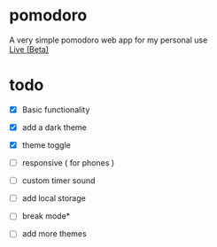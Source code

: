 # pomodoro
A very simple pomodoro web app for my personal use <br>
<a href="https://siduck76.github.io/pomodoro/">Live (Beta)</a>
<br>
 
# todo 
- [X] Basic functionality 
- [X] add a dark theme
- [X] theme toggle 
- [ ] responsive ( for phones )
- [ ] custom timer sound
- [ ] add local storage 
- [ ] break mode*
- [ ] add more themes

